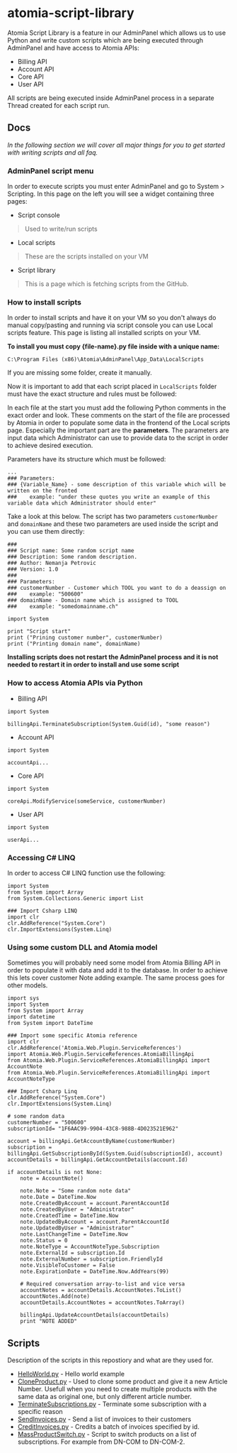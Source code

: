# atomia-script-library

Atomia Script Library is a feature in our AdminPanel which allows us to use Python and write custom scripts which are being executed through AdminPanel and have access to Atomia APIs:

- Billing API
- Account API
- Core API
- User API

All scripts are being executed inside AdminPanel process in a separate Thread created for each script run.

## Docs

*In the following section we will cover all major things for you to get started with writing scripts and all faq.*

### **AdminPanel script menu**

In order to execute scripts you must enter AdminPanel and go to System > Scripting. In this page on the left you will see a widget containing three pages:

- Script console
> Used to write/run scripts

- Local scripts
> These are the scripts installed on your VM

- Script library
> This is a page which is fetching scripts from the GitHub.

### **How to install scripts**

In order to install scripts and have it on your VM so you don't always do manual copy/pasting and running via script console you can use Local scripts feature. This page is listing all installed scripts on your VM.

**To install you must copy {file-name}.py file inside with a unique name:**

```
C:\Program Files (x86)\Atomia\AdminPanel\App_Data\LocalScripts
```

If you are missing some folder, create it manually.


Now it is important to add that each script placed in `LocalScripts` folder must have the exact structure and rules must be followed:

In each file at the start you must add the following Python comments in the exact order and look. These comments on the start of the file are processed by Atomia in order to populate some data in the frontend of the Local scripts page. Especially the important part are the **parameters**. The parameters are input data which Administrator can use to provide data to the script in order to achieve desired execution.

Parameters have its structure which must be followed:

```
...
### Parameters:
### {Variable_Name} - some description of this variable which will be written on the fronted
###    example: "under these quotes you write an example of this variable data which Administrator should enter"
```

Take a look at this below. The script has two parameters `customerNumber` and `domainName` and these two parameters are used inside the script and you can use them directly:


```
###
### Script name: Some random script name
### Description: Some random description.
### Author: Nemanja Petrovic
### Version: 1.0
###
### Parameters:
### customerNumber - Customer which TOOL you want to do a deassign on
###    example: "500600"
### domainName - Domain name which is assigned to TOOL
###    example: "somedomainname.ch"

import System

print "Script start"
print ("Prining customer number", customerNumber)
print ("Printing domain name", domainName)
```

**Installing scripts does not restart the AdminPanel process and it is not needed to restart it in order to install and use some script**


### **How to access Atomia APIs via Python**

- Billing API

```
import System

billingApi.TerminateSubscription(System.Guid(id), "some reason")
```

- Account API

```
import System

accountApi...
```

- Core API

```
import System

coreApi.ModifyService(someService, customerNumber)
```

- User API

```
import System

userApi...
```


### **Accessing C# LINQ**

In order to access C# LINQ function use the following:

```
import System
from System import Array
from System.Collections.Generic import List

### Import Csharp LINQ
import clr
clr.AddReference("System.Core")
clr.ImportExtensions(System.Linq)

```

### **Using some custom DLL and Atomia model**

Sometimes you will probably need some model from Atomia Billing API in order to populate it with data and add it to the database. In order to achieve this lets cover customer Note adding example. The same process goes for other models.


```
import sys
import System
from System import Array
import datetime
from System import DateTime

### Import some specific Atomia reference
import clr
clr.AddReference('Atomia.Web.Plugin.ServiceReferences')
import Atomia.Web.Plugin.ServiceReferences.AtomiaBillingApi
from Atomia.Web.Plugin.ServiceReferences.AtomiaBillingApi import AccountNote
from Atomia.Web.Plugin.ServiceReferences.AtomiaBillingApi import AccountNoteType

### Import Csharp Linq
clr.AddReference("System.Core")
clr.ImportExtensions(System.Linq)

# some random data
customerNumber = "500600"
subscriptionId= "1F6AAC99-9904-43C8-988B-4D023521E962"

account = billingApi.GetAccountByName(customerNumber)
subscription = billingApi.GetSubscriptionById(System.Guid(subscriptionId), account)
accountDetails = billingApi.GetAccountDetails(account.Id)

if accountDetails is not None:
	note = AccountNote()

	note.Note = "Some random note data"
	note.Date = DateTime.Now
	note.CreatedByAccount = account.ParentAccountId
	note.CreatedByUser = "Administrator"
	note.CreatedTime = DateTime.Now
	note.UpdatedByAccount = account.ParentAccountId
	note.UpdatedByUser = "Administrator"
	note.LastChangeTime = DateTime.Now
	note.Status = 0
	note.NoteType = AccountNoteType.Subscription
	note.ExternalId = subscription.Id
	note.ExternalNumber = subscription.FriendlyId
	note.VisibleToCustomer = False
	note.ExpirationDate = DateTime.Now.AddYears(99)

	# Required conversation array-to-list and vice versa
	accountNotes = accountDetails.AccountNotes.ToList()
	accountNotes.Add(note)
	accountDetails.AccountNotes = accountNotes.ToArray()

	billingApi.UpdateAccountDetails(accountDetails)
    print "NOTE ADDED"
```



## Scripts

Description of the scripts in this repostiory and what are they used for.

- [HelloWorld.py](HelloWorld.py) - Hello world example
- [CloneProduct.py](CloneProduct.py) - Used to clone some product and give it a new Article Number. Usefull when you need to create multiple products with the same data as original one, but only different article number.
- [TerminateSubscriptions.py](TerminateSubscriptions.py) - Terminate some subscription with a specific reason
- [SendInvoices.py](SendInvoices.py) - Send a list of invoices to their customers
- [CreditInvoices.py](CreditInvoices.py) - Credits a batch of invoices specified by id.
- [MassProductSwitch.py](MassProductSwitch.py) - Script to switch products on a list of subscriptions. For example from DN-COM to DN-COM-2.